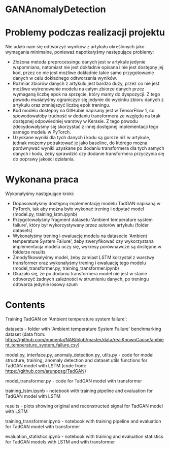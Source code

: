 # GANAnomalyDetection

# Problemy podczas realizacji projektu

Nie udało nam się odtworzyć wyników z artykułu określonych jako wymagania minimalne, ponieważ napotkałyśmy następujące problemy:
- Złożona metoda preprocessingu danych jest w artykule jedynie wspomniana, natomiast nie jest dokładnie opisana i nie jest dostępny jej kod, przez co nie jest możliwe dokładnie takie samo przygotowanie danych w celu dokładnego odtworzenia wyników.
- Rozmiar zbiorów danych z artykułu jest bardzo duży, przez co nie jest możliwe wytrenowanie modelu na całym zbiorze danych przez wymaganą liczbę epok na sprzęcie, który mamy do dyspozycji. Z tego powodu musiałyśmy ograniczyć się jedynie do wycinku zbioru danych z artykułu oraz zmniejszyć liczbę epok treningu.
- Kod modelu dostępny na GitHubie napisany jest w TensorFlow 1, co spowodowałoby trudność w dodaniu transformera ze względu na brak dostępnej odpowiedniej warstwy w Kerasie. Z tego powodu zdecydowałyśmy się skorzystać z innej dostępnej implementacji tego samego modelu w PyTorch.
- Uzyskane wyniki dla tych danych i kodu są gorsze niż w artykule, jednak możemy potraktować je jako baseline, do którego można porównywać wyniki uzyskane po dodaniu transformera dla tych samych danych i kodu, żeby sprawdzić czy dodanie transformera przyczynia się do poprawy jakości działania.

# Wykonana praca

Wykonałyśmy następujące kroki:
- Dopasowałyśmy dostępną implementację modelu TadGAN napisaną w PyTorch, tak aby można było wykonać trening i odpytać model (model.py, training_lstm.ipynb)
- Przygotowałyśmy fragment datasetu 'Ambient temperature system failure', który był wykorzystywany przez autorów artykułu (folder datasets)
- Wykonałyśmy trening i ewaluację modelu na datasecie 'Ambient temperature System Failure', żeby zweryfikować czy wykorzystana implementacja modelu uczy się, wykresy porównawcze są dostępne w folderze results
- Zmodyfikowałyśmy model, żeby zamiast LSTM korzystał z warstwy transformer oraz wykonałyśmy trening i ewaluację tego modelu (model_transformer.py, training_transformer.ipynb)
- Okazało się, że po dodaniu transformera model nie jest w stanie odtworzyć żadnych zależności w strumieniu danych, po treningu odtwarza jedynie losowy szum

# Contents

Training TadGAN on 'Ambient temperature system failure':

datasets - folder with 'Ambient temperature System Failure' benchmarking dataset (data from: https://github.com/numenta/NAB/blob/master/data/realKnownCause/ambient_temperature_system_failure.csv)

model.py, interface.py, anomaly_detection.py, utils.py - code for model structure, training, anomaly detection and dataset utils functions for TadGAN model with LSTM (code from: https://github.com/arunppsg/TadGAN)

model_transformer.py - code for TadGAN model with transformer

training_lstm.ipynb - notebook with training pipeline and evaluation for TadGAN model with LSTM

results - plots showing original and reconstructed signal for TadGAN model with LSTM

training_transformer.ipynb - notebook with training pipeline and evaluation for TadGAN model with transformer

evaluation_statistics.ipynb - notebook with training and evaluation statistics for TadGAN models with LSTM and with transformer


